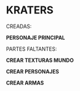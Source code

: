 # KRATERS

CREADAS:

**PERSONAJE PRINCIPAL**  





PARTES FALTANTES:

**CREAR TEXTURAS MUNDO**

**CREAR PERSONAJES**

**CREAR ARMAS**







